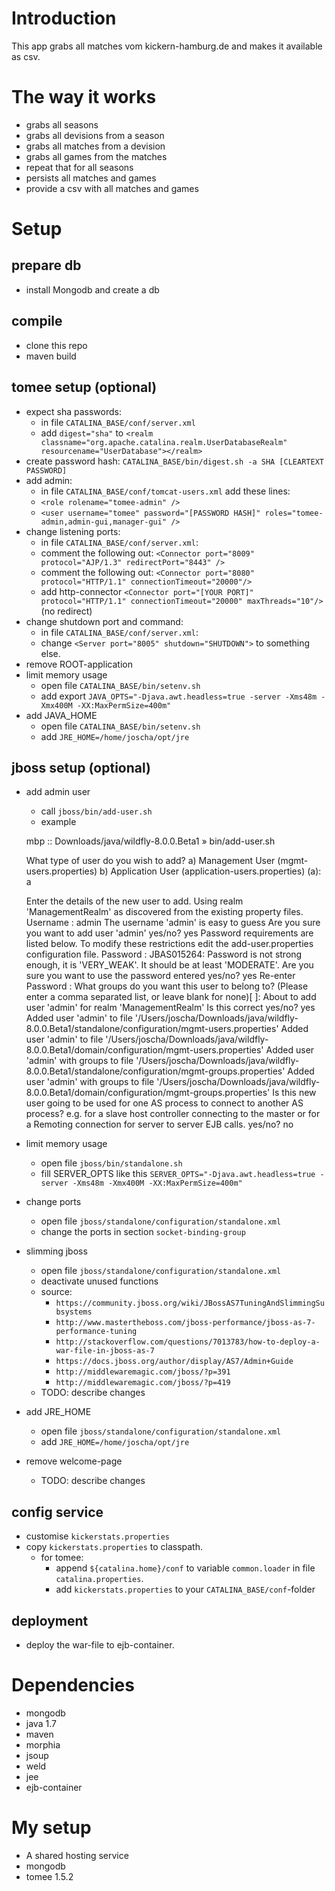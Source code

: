 # Introduction
This app grabs all matches vom kickern-hamburg.de and makes it available as csv.

# The way it works
* grabs all seasons
* grabs all devisions from a season
* grabs all matches from a devision
* grabs all games from the matches
* repeat that for all seasons
* persists all matches and games
* provide a csv with all matches and games

# Setup
## prepare db
* install Mongodb and create a db

## compile 
* clone this repo
* maven build

## tomee setup (optional)
* expect sha passwords:
	* in file `CATALINA_BASE/conf/server.xml`
	* add `digest="sha"` to `<realm classname="org.apache.catalina.realm.UserDatabaseRealm" resourcename="UserDatabase"></realm>`
* create password hash: `CATALINA_BASE/bin/digest.sh -a SHA [CLEARTEXT PASSWORD]`
* add admin:
	* in file `CATALINA_BASE/conf/tomcat-users.xml` add these lines:
	* `<role rolename="tomee-admin" />`
  	* `<user username="tomee" password="[PASSWORD HASH]" roles="tomee-admin,admin-gui,manager-gui" />`
* change listening ports:  
	* in file `CATALINA_BASE/conf/server.xml`:			
	* comment the following out:  `<Connector port="8009" protocol="AJP/1.3" redirectPort="8443" />`
	* comment the following out:  `<Connector port="8080" protocol="HTTP/1.1" connectionTimeout="20000"/>`
	* add http-connector `<Connector port="[YOUR PORT]" protocol="HTTP/1.1" connectionTimeout="20000" maxThreads="10"/>` (no redirect)
* change shutdown port and command:
	* in file `CATALINA_BASE/conf/server.xml`:
	* change `<Server port="8005" shutdown="SHUTDOWN">` to something else.
* remove ROOT-application
* limit memory usage
	* open file `CATALINA_BASE/bin/setenv.sh`
	* add export `JAVA_OPTS="-Djava.awt.headless=true -server -Xms48m -Xmx400M -XX:MaxPermSize=400m"` 
* add JAVA_HOME
	* open file `CATALINA_BASE/bin/setenv.sh`
	* add `JRE_HOME=/home/joscha/opt/jre`
	
## jboss setup (optional)
* add admin user
	* call `jboss/bin/add-user.sh`
	* example
	
	mbp :: Downloads/java/wildfly-8.0.0.Beta1 » bin/add-user.sh 

	What type of user do you wish to add? 
 	a) Management User (mgmt-users.properties) 
 	b) Application User (application-users.properties)
	(a): a

	Enter the details of the new user to add.
	Using realm 'ManagementRealm' as discovered from the existing property files.
	Username : admin
	The username 'admin' is easy to guess
	Are you sure you want to add user 'admin' yes/no? yes
	Password requirements are listed below. To modify these restrictions edit the add-user.properties configuration file.
	Password : 
	JBAS015264: Password is not strong enough, it is 'VERY_WEAK'. It should be at least 'MODERATE'.
	Are you sure you want to use the password entered yes/no? yes
	Re-enter Password : 
	What groups do you want this user to belong to? (Please enter a comma separated list, or leave blank for none)[  ]: 
	About to add user 'admin' for realm 'ManagementRealm'
	Is this correct yes/no? yes
	Added user 'admin' to file '/Users/joscha/Downloads/java/wildfly-8.0.0.Beta1/standalone/configuration/mgmt-users.properties'
	Added user 'admin' to file '/Users/joscha/Downloads/java/wildfly-8.0.0.Beta1/domain/configuration/mgmt-users.properties'
	Added user 'admin' with groups  to file '/Users/joscha/Downloads/java/wildfly-8.0.0.Beta1/standalone/configuration/mgmt-groups.properties'
	Added user 'admin' with groups  to file '/Users/joscha/Downloads/java/wildfly-8.0.0.Beta1/domain/configuration/mgmt-groups.properties'
	Is this new user going to be used for one AS process to connect to another AS process? 
	e.g. for a slave host controller connecting to the master or for a Remoting connection for server to server EJB calls.
	yes/no? no
	
* limit memory usage
	* open file `jboss/bin/standalone.sh`
	* fill SERVER_OPTS like this `SERVER_OPTS="-Djava.awt.headless=true -server -Xms48m -Xmx400M -XX:MaxPermSize=400m"`
* change ports
	* open file `jboss/standalone/configuration/standalone.xml`
	* change the ports in section `socket-binding-group`
* slimming jboss
	* open file `jboss/standalone/configuration/standalone.xml`
	* deactivate unused functions
	* source: 
		* `https://community.jboss.org/wiki/JBossAS7TuningAndSlimmingSubsystems`
		* `http://www.mastertheboss.com/jboss-performance/jboss-as-7-performance-tuning`
		* `http://stackoverflow.com/questions/7013783/how-to-deploy-a-war-file-in-jboss-as-7`
		* `https://docs.jboss.org/author/display/AS7/Admin+Guide`
		* `http://middlewaremagic.com/jboss/?p=391`
		* `http://middlewaremagic.com/jboss/?p=419`
	* TODO: describe changes
* add JRE_HOME
	* open file `jboss/standalone/configuration/standalone.xml`
	* add `JRE_HOME=/home/joscha/opt/jre`
* remove welcome-page
	* TODO: describe changes	
## config service
* customise `kickerstats.properties` 
* copy `kickerstats.properties` to classpath.
	* for tomee: 
		* append `${catalina.home}/conf` to variable `common.loader` in file `catalina.properties`. 
		* add `kickerstats.properties` to your `CATALINA_BASE/conf`-folder
## deployment
* deploy the war-file to ejb-container.

# Dependencies
* mongodb
* java 1.7
* maven
* morphia
* jsoup
* weld
* jee
* ejb-container

# My setup
* A shared hosting service
* mongodb
* tomee 1.5.2
